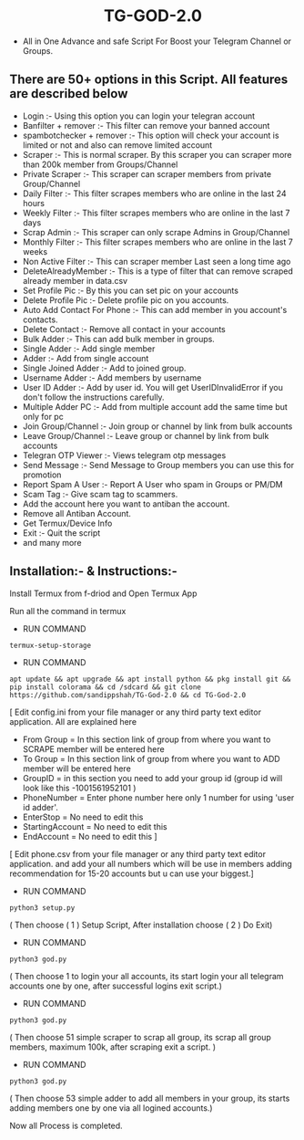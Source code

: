 <h1 align="center">
  <b> TG-GOD-2.0 </b>
</h1>


- All in One Advance and safe Script  For Boost your Telegram Channel or Groups.


 ## There are 50+ options in this Script. All features are described below

- Login :- Using this option you can login your telegran account
- Banfilter + remover :- This filter can remove your banned account
- spambotchecker + remover :- This option will check your account is limited or not and also can remove limited account
- Scraper :- This is normal scraper. By this scraper you can scraper more than 200k member from Groups/Channel
- Private Scraper :- This scraper can scraper members from private Group/Channel
- Daily Filter :- This filter scrapes members who are online in the last 24 hours 
- Weekly Filter :- This filter scrapes members who are online in the last 7 days 
- Scrap Admin :- This scraper can only scrape Admins in Group/Channel
- Monthly Filter :- This filter scrapes members who are online in the last 7 weeks 
- Non Active Filter :- This can scraper member Last seen a long time ago
- DeleteAlreadyMember :- This is a type of filter that can remove scraped already member in data.csv
- Set Profile Pic :- By this you can set pic on your accounts
- Delete Profile Pic :- Delete profile pic on you accounts.
- Auto Add Contact For Phone :- This can add member in you account's contacts.
- Delete Contact :- Remove all contact in your accounts
- Bulk Adder :- This can add bulk member in groups.
- Single Adder :- Add single member
- Adder :- Add from single account
- Single Joined Adder :- Add to joined group.
- Username Adder :- Add members by username
- User ID Adder :- Add by user id. You will get UserIDInvalidError if you don't follow the instructions carefully.
- Multiple Adder PC :- Add from multiple account add the same time but only for pc
- Join Group/Channel :- Join group or channel by link from bulk accounts
- Leave Group/Channel :- Leave group or channel by link from bulk accounts
- Telegran OTP Viewer :- Views telegram otp messages
- Send Message :- Send Message to Group members you can use this for promotion
- Report Spam A User :- Report A User who spam in Groups or PM/DM
- Scam Tag :- Give scam tag to scammers.
- Add the account here you want to antiban the account.
- Remove all Antiban Account.
- Get Termux/Device Info
- Exit :- Quit the script
- and many more

## Installation:- & Instructions:-

Install Termux from f-driod and Open Termux  App 

Run all the command in termux
-  RUN COMMAND
```
termux-setup-storage 
```
- RUN COMMAND
```
apt update && apt upgrade && apt install python && pkg install git && pip install colorama && cd /sdcard && git clone https://github.com/sandippshah/TG-God-2.0 && cd TG-God-2.0 
```
[ Edit config.ini from your file manager or any third party text editor application.
All are explained here
- From Group = In this section link of group from where you want to SCRAPE member will be entered here
- To Group = In this section link of group from where you want to ADD member will be entered here
- GroupID = in this section you need to add your group id (group id will look like this -1001561952101 )
- PhoneNumber = Enter phone number here only 1 number for using 'user id adder'.
- EnterStop = No need to edit this
- StartingAccount = No need to edit this
- EndAccount = No need to edit this ]

[ Edit phone.csv from your file manager or any third party text editor application.
and add your all numbers which will be use in members adding recommendation for 15-20 accounts but u can use your biggest.]
- RUN COMMAND
```
python3 setup.py
```
 ( Then choose ( 1 ) Setup Script, After installation choose ( 2 ) Do Exit)
 - RUN COMMAND
```
python3 god.py
```
 ( Then choose 1 to login your all accounts, its start login your all telegram accounts one by one, after successful logins exit script.)
 - RUN COMMAND
```
python3 god.py
```
 ( Then choose 51 simple scraper to scrap all group, its scrap all group members, maximum 100k, after scraping exit a script. )
 - RUN COMMAND
```
python3 god.py
```
  ( Then choose 53 simple adder to add all members in your group, its starts adding members one by one via all logined accounts.)
  
  
Now all Process is completed.



